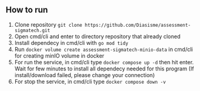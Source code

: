 ## How to run

1. Clone repository `git clone https://github.com/Diasisme/assessment-sigmatech.git`
2. Open cmd/cli and enter to directory repository that already cloned
3. Install dependecy in cmd/cli with `go mod tidy`
4. Run `docker volume create assessment-sigmatech-minio-data` in cmd/cli for creating minIO volume in docker
5. For run the service, in cmd/cli type `docker compose up -d` then hit enter. Wait for few minutes to install all dependecy needed for this program (If install/download failed, please change your connection)
6. For stop the service, in cmd/cli type `docker compose down -v`
